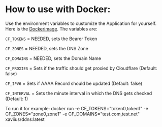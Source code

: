# How to use with Docker:
Use the environment variables to customize the Application for yourself. Here is the [Dockerimage](https://hub.docker.com/repository/docker/xaviius/ddns). The variables are: 

  `CF_TOKENS` = NEEDED, sets the Bearer Token
  
  
  `CF_ZONES` = NEEDED, sets the DNS Zone
  
  
  `CF_DOMAINS` = NEEDED, sets the Domain Name
  
  
  `CF_PROXIES` = Sets if the traffic should get proxied by Cloudflare (Default: false)
  
  
  `CF_IPV6` = Sets if AAAA Record should be updated (Default: false)
  
  
  `CF_INTERVAL` = Sets the minute interval in which the DNS gets checked (Default: 1)
  

To run it for example: docker run -e CF_TOKENS="token0,token1" -e CF_ZONES="zone0,zone1" -e CF_DOMAINS="test.com,test.net" xaviius/ddns:latest